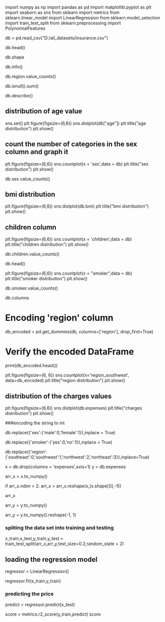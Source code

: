 import numpy as np
import pandas as pd
import matplotlib.pyplot as plt
import seaborn as sns
from sklearn import metrics
from sklearn.linear_model import LinearRegression
from sklearn.model_selection import train_test_split
from sklearn.preprocessing import PolynomialFeatures


db = pd.read_csv("D:/all_datasets/insurance.csv")



db.head()

db.shape

db.info()


db.region.value_counts()


db.isnull().sum()

db.describe()

## distribution of age value

sns.set()
plt.figure(figsize=(6,6))
sns.distplot(db["age"])
plt.title("age distribution")
plt.show()

## count the number of categories in the sex column and graph it

plt.figure(figsize=(6,6))
sns.countplot(x = 'sex',data = db)
plt.title("sex distribution")
plt.show()

db.sex.value_counts()

## bmi distribution

plt.figure(figsize=(6,6))
sns.distplot(db.bmi)
plt.title("bmi distribution")
plt.show()

## children column

plt.figure(figsize=(6,6))
sns.countplot(x = 'children',data = db)
plt.title("children distribution")
plt.show()

db.children.value_counts()

db.head()

plt.figure(figsize=(6,6))
sns.countplot(x = "smoker",data = db)
plt.title("smoker distribution")
plt.show()

db.smoker.value_counts()

db.columns

# Encoding 'region' column
db_encoded = pd.get_dummies(db, columns=['region'], drop_first=True)

# Verify the encoded DataFrame
print(db_encoded.head())


plt.figure(figsize=(6, 6))
sns.countplot(x='region_southwest', data=db_encoded)
plt.title("region distribution")
plt.show()


## distribution of the charges values
plt.figure(figsize=(6,6))
sns.distplot(db.expenses)
plt.title("charges distribution")
plt.show()

###encoding the string to int

db.replace({'sex':{'male':0,'female':1}},inplace = True)

db.replace({'smoker':{'yes':0,'no':1}},inplace = True)

db.replace({'region':{'southeast':0,'southwest':1,'northwest':2,'northeast':3}},inplace=True)

x = db.drop(columns = 'expenses',axis=1)
y = db.expenses

arr_x = x.to_numpy()

if arr_x.ndim > 2:
    arr_x = arr_x.reshape(x,(x.shape[0],-1))

arr_x


arr_y = y.to_numpy()


arr_y = y.to_numpy().reshape(-1, 1)


### spliting the data set into training and testing

x_train,x_test,y_train,y_test = train_test_split(arr_x,arr_y,test_size=0.2,random_state = 2)

## loading the regression model

regressor = LinearRegression()

regressor.fit(x_train,y_train)


### predicting the price

predict = regressor.predict(x_test)

score = metrics.r2_score(y_train,predict)
score
